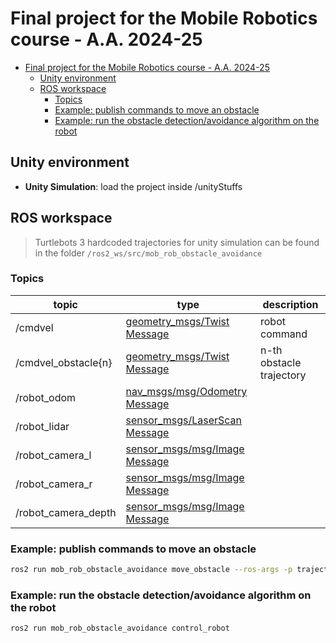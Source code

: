 # Final project for the Mobile Robotics course - A.A. 2024-25

- [Final project for the Mobile Robotics course - A.A. 2024-25](#final-project-for-the-mobile-robotics-course---aa-2024-25)
  - [Unity environment](#unity-environment)
  - [ROS workspace](#ros-workspace)
    - [Topics](#topics)
    - [Example: publish commands to move an obstacle](#example-publish-commands-to-move-an-obstacle)
    - [Example: run the obstacle detection/avoidance algorithm on the robot](#example-run-the-obstacle-detectionavoidance-algorithm-on-the-robot)

## Unity environment

- **Unity Simulation**: load the project inside /unityStuffs

## ROS workspace

> Turtlebots 3 hardcoded trajectories for unity simulation can be found in the folder `/ros2_ws/src/mob_rob_obstacle_avoidance`

### Topics  

| topic               | type                                                                                                   | description              |
| ------------------- | ------------------------------------------------------------------------------------------------------ | ------------------------ |
| /cmdvel             | [geometry_msgs/Twist Message](https://docs.ros2.org/foxy/api/sensor_msgs/msg/Image.html)               |   robot command |
| /cmdvel_obstacle{n} | [geometry_msgs/Twist Message](https://docs.ros2.org/foxy/api/sensor_msgs/msg/Image.html)               | n-th obstacle trajectory |
| /robot_odom         | [nav_msgs/msg/Odometry Message](https://docs.ros2.org/foxy/api/nav_msgs/msg/Odometry.html)             |                          |
| /robot_lidar   | [sensor_msgs/LaserScan Message](http://docs.ros.org/en/noetic/api/sensor_msgs/html/msg/LaserScan.html) |                          |
| /robot_camera_l     | [sensor_msgs/msg/Image Message](https://docs.ros2.org/foxy/api/sensor_msgs/msg/Image.html)             |                          |
| /robot_camera_r     | [sensor_msgs/msg/Image Message](https://docs.ros2.org/foxy/api/sensor_msgs/msg/Image.html)             |                          |
| /robot_camera_depth              | [sensor_msgs/msg/Image Message](https://docs.ros2.org/foxy/api/sensor_msgs/msg/Image.html)             |                          |


### Example: publish commands to move an obstacle

```sh
ros2 run mob_rob_obstacle_avoidance move_obstacle --ros-args -p trajectory:="rectangle" -p obstacle_index:=1
```

### Example: run the obstacle detection/avoidance algorithm on the robot

```sh
ros2 run mob_rob_obstacle_avoidance control_robot
```
